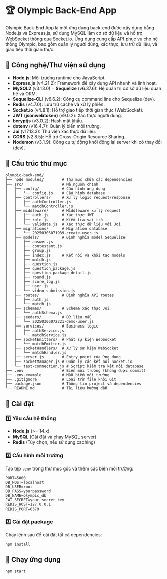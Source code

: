 # 🏆 Olympic Back-End App

Olympic Back-End App là một ứng dụng back-end được xây dựng bằng Node.js và Express.js, sử dụng MySQL làm cơ sở dữ liệu và hỗ trợ WebSocket thông qua Socket.io. Ứng dụng cung cấp API phục vụ cho hệ thống Olympic, bao gồm quản lý người dùng, xác thực, lưu trữ dữ liệu, và giao tiếp thời gian thực.

## 📌 Công nghệ/Thư viện sử dụng
- **Node.js**: Môi trường runtime cho JavaScript.
- **Express.js** (v4.21.2): Framework để xây dựng API nhanh và linh hoạt.
- **MySQL2** (v3.13.0) + **Sequelize** (v6.37.6): Hệ quản trị cơ sở dữ liệu quan hệ và ORM.
- **Sequelize-CLI** (v6.6.2): Công cụ command line cho Sequelize (dev).
- **Redis** (v4.7.0): Lưu trữ cache và xử lý phiên.
- **Socket.io** (v4.8.1): Hỗ trợ giao tiếp thời gian thực (WebSocket).
- **JWT (jsonwebtoken)** (v9.0.2): Xác thực người dùng.
- **bcryptjs** (v3.0.2): Hash mật khẩu.
- **dotenv** (v16.4.7): Quản lý biến môi trường.
- **Joi** (v17.13.3): Thư viện xác thực dữ liệu.
- **CORS** (v2.8.5): Hỗ trợ Cross-Origin Resource Sharing.
- **Nodemon** (v3.1.9): Công cụ tự động khởi động lại server khi có thay đổi (dev).

## 📂 Cấu trúc thư mục

```
olympic-back-end/
├── node_modules/        # Thư mục chứa các dependencies
├── src/                 # Mã nguồn chính
│   ├── config/          # Cấu hình ứng dụng
│   │   └── config.js    # Cấu hình database
│   ├── controllers/     # Xử lý logic request/response
│   │   ├── authController.js
│   │   └── matchController.js
│   ├── middleware/      # Middleware xử lý request
│   │   ├── auth.js      # Xác thực JWT
│   │   ├── role.js      # Kiểm tra vai trò
│   │   └── validate.js  # Xác thực dữ liệu với Joi
│   ├── migrations/      # Migration database
│   │   └── 20250306071939-create-user.js
│   ├── models/          # Định nghĩa model Sequelize
│   │   ├── answer.js
│   │   ├── contestant.js
│   │   ├── group.js
│   │   ├── index.js     # Kết nối và khởi tạo models
│   │   ├── match.js
│   │   ├── question.js
│   │   ├── question_package.js
│   │   ├── question_package_detail.js
│   │   ├── round.js
│   │   ├── score_log.js
│   │   ├── user.js
│   │   └── video_submission.js
│   ├── routes/          # Định nghĩa API routes
│   │   ├── auth.js
│   │   └── match.js
│   ├── schemas/         # Schema xác thực Joi
│   │   └── authSchema.js
│   ├── seeders/         # Dữ liệu mẫu
│   │   └── 20250306072221-demo-user.js
│   ├── services/        # Business logic
│   │   ├── authService.js
│   │   └── matchService.js
│   ├── socketEmitters/  # Phát sự kiện WebSocket
│   │   └── matchEmitter.js
│   ├── socketHandlers/  # Xử lý sự kiện WebSocket
│   │   └── matchHandler.js
│   ├── server.js        # Entry point của ứng dụng
│   ├── socketManager.js # Quản lý các kết nối Socket.io
│   └── test-connection.js # Script kiểm tra kết nối database
├── .env                 # Biến môi trường (không được commit)
├── .env.example         # Mẫu biến môi trường
├── .gitignore           # Loại trừ file khỏi Git
├── package.json         # Thông tin project và dependencies
└── README.md            # Tài liệu hướng dẫn
```

## 🚀 Cài đặt

### 1️⃣ Yêu cầu hệ thống
- **Node.js** (>= 14.x)
- **MySQL** (Cài đặt và chạy MySQL server)
- **Redis** (Tùy chọn, nếu sử dụng caching)

### 2️⃣ Cấu hình môi trường
Tạo tệp `.env` trong thư mục gốc và thêm các biến môi trường:

```env
PORT=5000
DB_HOST=localhost
DB_USER=root
DB_PASS=yourpassword
DB_NAME=olympic_db
JWT_SECRET=your_secret_key
REDIS_HOST=127.0.0.1
REDIS_PORT=6379
```

### 3️⃣ Cài đặt package
Chạy lệnh sau để cài đặt tất cả dependencies:

```
npm install
```

## 🎯 Chạy ứng dụng

```
npm start
```
